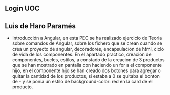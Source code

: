## Login UOC
## Luis de Haro Paramés
 - Introducción a Angular, en esta PEC se ha realizado ejercicio de Teoria sobre comandos de Angular, sobre los fichero que se crean cuando se crea un
 proyecto de angular, decoradores, encapsulacion de html, ciclo de vida de los componentes.
 En el apartado practico, creacion de componentes, bucles, estilos, a constado de la creacion de 3 productos que se han mostrado en pantalla con haciendo un for
 a el componente hijo, en el componente hijo se han creado dos botones para agregar o quitar la cantidad de los productos, si estaba a 0 se quitaba el bonton de - y se ponia un 
 estilo de background-color: red en la card de el producto.